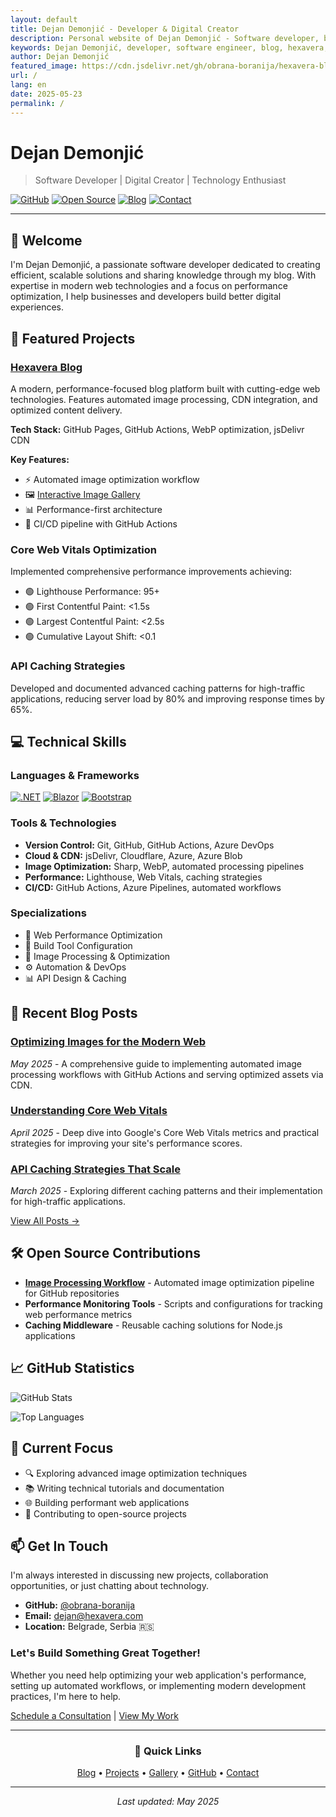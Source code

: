 ```yaml
---
layout: default
title: Dejan Demonjić - Developer & Digital Creator
description: Personal website of Dejan Demonjić - Software developer, blogger, and digital creator. Explore my projects, blog posts, and professional journey.
keywords: Dejan Demonjić, developer, software engineer, blog, hexavera, portfolio, web development
author: Dejan Demonjić
featured_image: https://cdn.jsdelivr.net/gh/obrana-boranija/hexavera-blog@main/Content/Images/Processed/business-people-1200x630.webp
url: /
lang: en
date: 2025-05-23
permalink: /
---
```


# Dejan Demonjić

> Software Developer | Digital Creator | Technology Enthusiast

[![GitHub](https://img.shields.io/badge/GitHub-100000?style=for-the-badge&logo=github&logoColor=white)](https://github.com/obrana-boranija)
[![Open Source](https://img.shields.io/badge/Open%20Source-%E2%9D%A4%EF%B8%8F-blue?style=for-the-badge)](https://getosirion.com)
[![Blog](https://img.shields.io/badge/Blog-FF5722?style=for-the-badge&logo=blogger&logoColor=white)](https://demonjic.com)
[![Contact](https://img.shields.io/badge/Contact-0078D4?style=for-the-badge&logo=microsoft-outlook&logoColor=white)](https://demonjic.com/contact)

---

## 👋 Welcome

I'm Dejan Demonjić, a passionate software developer dedicated to creating efficient, scalable solutions and sharing knowledge through my blog. With expertise in modern web technologies and a focus on performance optimization, I help businesses and developers build better digital experiences.

## 🚀 Featured Projects

### [Hexavera Blog](https://github.com/obrana-boranija/hexavera-blog)
A modern, performance-focused blog platform built with cutting-edge web technologies. Features automated image processing, CDN integration, and optimized content delivery.

**Tech Stack:** GitHub Pages, GitHub Actions, WebP optimization, jsDelivr CDN

**Key Features:**
- ⚡ Automated image optimization workflow
- 🖼️ [Interactive Image Gallery](/gallery.html)
- 📊 Performance-first architecture
- 🔄 CI/CD pipeline with GitHub Actions

### Core Web Vitals Optimization
Implemented comprehensive performance improvements achieving:
- 🟢 Lighthouse Performance: 95+
- 🟢 First Contentful Paint: <1.5s
- 🟢 Largest Contentful Paint: <2.5s
- 🟢 Cumulative Layout Shift: <0.1

### API Caching Strategies
Developed and documented advanced caching patterns for high-traffic applications, reducing server load by 80% and improving response times by 65%.

## 💻 Technical Skills

### Languages & Frameworks
[![.NET](https://img.shields.io/badge/.NET-512BD4?logo=dotnet&logoColor=fff)](#)
[![Blazor](https://img.shields.io/badge/Blazor-512BD4?logo=blazor&logoColor=fff)](#)
[![Bootstrap](https://img.shields.io/badge/Bootstrap-7952B3?logo=bootstrap&logoColor=fff)](#)

### Tools & Technologies
- **Version Control:** Git, GitHub, GitHub Actions, Azure DevOps
- **Cloud & CDN:** jsDelivr, Cloudflare, Azure, Azure Blob
- **Image Optimization:** Sharp, WebP, automated processing pipelines
- **Performance:** Lighthouse, Web Vitals, caching strategies
- **CI/CD:** GitHub Actions, Azure Pipelines, automated workflows

### Specializations
- 🎯 Web Performance Optimization
- 🔧 Build Tool Configuration
- 📸 Image Processing & Optimization
- ⚙️ Automation & DevOps
- 📊 API Design & Caching

## 📝 Recent Blog Posts

### [Optimizing Images for the Modern Web](/blog/image-optimization)
*May 2025* - A comprehensive guide to implementing automated image processing workflows with GitHub Actions and serving optimized assets via CDN.

### [Understanding Core Web Vitals](/blog/core-web-vitals)
*April 2025* - Deep dive into Google's Core Web Vitals metrics and practical strategies for improving your site's performance scores.

### [API Caching Strategies That Scale](/blog/api-caching)
*March 2025* - Exploring different caching patterns and their implementation for high-traffic applications.

[View All Posts →](/blog)

## 🛠️ Open Source Contributions

- **[Image Processing Workflow](https://github.com/obrana-boranija/hexavera-blog/blob/main/.github/workflows/process-images.yml)** - Automated image optimization pipeline for GitHub repositories
- **Performance Monitoring Tools** - Scripts and configurations for tracking web performance metrics
- **Caching Middleware** - Reusable caching solutions for Node.js applications

## 📈 GitHub Statistics

![GitHub Stats](https://github-readme-stats.vercel.app/api?username=obrana-boranija&show_icons=true&theme=dark&hide_border=true)

![Top Languages](https://github-readme-stats.vercel.app/api/top-langs/?username=obrana-boranija&layout=compact&theme=dark&hide_border=true)

## 🎯 Current Focus

- 🔍 Exploring advanced image optimization techniques
- 📚 Writing technical tutorials and documentation
- 🌐 Building performant web applications
- 🤝 Contributing to open-source projects

## 📫 Get In Touch

I'm always interested in discussing new projects, collaboration opportunities, or just chatting about technology.

- **GitHub:** [@obrana-boranija](https://github.com/obrana-boranija)
- **Email:** [dejan@hexavera.com](mailto:dejan@hexavera.com)
- **Location:** Belgrade, Serbia 🇷🇸

### Let's Build Something Great Together!

Whether you need help optimizing your web application's performance, setting up automated workflows, or implementing modern development practices, I'm here to help.

[Schedule a Consultation](#contact) | [View My Work](/gallery.html)

---

<div align="center">
  
### 🌟 Quick Links

[Blog](/blog) • [Projects](#projects) • [Gallery](/gallery.html) • [GitHub](https://github.com/obrana-boranija) • [Contact](#contact)

</div>

---

<p align="center">
  <i>Last updated: May 2025</i>
</p>
